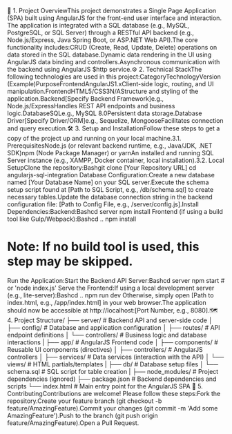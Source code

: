 🌟 1. Project OverviewThis project demonstrates a Single Page Application (SPA) built using AngularJS for the front-end user interface and interaction. The application is integrated with a SQL database (e.g., MySQL, PostgreSQL, or SQL Server) through a RESTful API backend (e.g., Node.js/Express, Java Spring Boot, or ASP.NET Web API).The core functionality includes:CRUD (Create, Read, Update, Delete) operations on data stored in the SQL database.Dynamic data rendering in the UI using AngularJS data binding and controllers.Asynchronous communication with the backend using AngularJS $http service.⚙️ 2. Technical StackThe following technologies are used in this project:CategoryTechnologyVersion (Example)PurposeFrontendAngularJS1.xClient-side logic, routing, and UI manipulation.FrontendHTML5/CSS3N/AStructure and styling of the application.Backend[Specify Backend Framework]e.g., Node.js/ExpressHandles REST API endpoints and business logic.DatabaseSQLe.g., MySQL 8.0Persistent data storage.Database Driver[Specify Driver/ORM]e.g., Sequelize, MongooseFacilitates connection and query execution.🛠️ 3. Setup and InstallationFollow these steps to get a copy of the project up and running on your local machine.3.1. PrerequisitesNode.js (or relevant backend runtime, e.g., Java/JDK, .NET SDK)npm (Node Package Manager) or yarnAn installed and running SQL Server instance (e.g., XAMPP, Docker container, local installation).3.2. Local SetupClone the repository:Bashgit clone [Your Repository URL]
cd angularjs-sql-integration
Database Configuration:Create a new database named [Your Database Name] on your SQL server.Execute the schema setup script found at [Path to SQL Script, e.g., /db/schema.sql] to create necessary tables.Update the database connection string in the backend configuration file: [Path to Config File, e.g., /server/config.js].Install Dependencies:Backend:Bashcd server
npm install
Frontend (if using a build tool like Gulp/Webpack):Bashcd ..
npm install
# Note: If no build tool is used, this step may be skipped.
Run the Application:Start the Backend API Server:Bashcd server
npm start # or 'node index.js'
Serve the Frontend:If using a local development server (e.g., lite-server):Bashcd ..
npm run dev
Otherwise, simply open [Path to index.html, e.g., /app/index.html] in your web browser.The application should now be accessible at http://localhost:[Port Number, e.g., 8080].🗺️ 4. Project Structure/
├── server/                    # Backend API and server-side code
│   ├── config/                # Database and application configuration
│   ├── routes/                # API endpoint definitions
│   └── controllers/           # Business logic and database interactions
|
├── app/                       # AngularJS Frontend code
│   ├── components/            # Reusable UI components (directives)
│   ├── controllers/           # AngularJS controllers
│   ├── services/              # Data services (interaction with the API)
│   └── views/                 # HTML partials/templates
|
├── db/                        # Database setup files
│   └── schema.sql             # SQL script for table creation
|
├── node_modules/              # Project dependencies (ignored)
├── package.json               # Backend dependencies and scripts
└── index.html                 # Main entry point for the AngularJS SPA
🤝 5. ContributingContributions are welcome! Please follow these steps:Fork the repository.Create your feature branch (git checkout -b feature/AmazingFeature).Commit your changes (git commit -m 'Add some AmazingFeature').Push to the branch (git push origin feature/AmazingFeature).Open a Pull Request.
